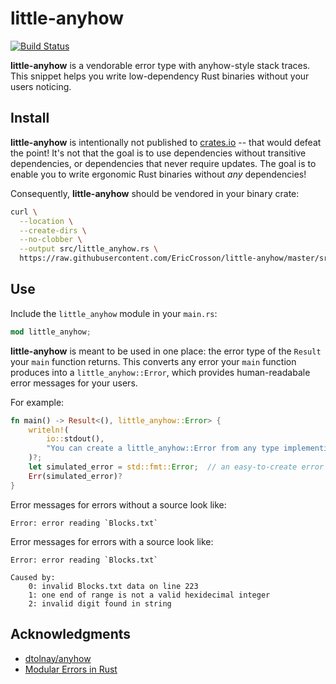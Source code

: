 # little-anyhow

[![Build Status]](https://github.com/EricCrosson/little-anyhow/actions/workflows/release.yml)

[build status]: https://github.com/EricCrosson/little-anyhow/actions/workflows/release.yml/badge.svg?event=push

**little-anyhow** is a vendorable error type with anyhow-style stack traces.
This snippet helps you write low-dependency Rust binaries without your users noticing.

## Install

**little-anyhow** is intentionally not published to [crates.io] -- that would defeat the point!
It's not that the goal is to use dependencies without transitive dependencies, or dependencies that never require updates.
The goal is to enable you to write ergonomic Rust binaries without _any_ dependencies!

Consequently, **little-anyhow** should be vendored in your binary crate:

```sh
curl \
  --location \
  --create-dirs \
  --no-clobber \
  --output src/little_anyhow.rs \
  https://raw.githubusercontent.com/EricCrosson/little-anyhow/master/src/lib.rs
```

[crates.io]: https://crates.io

## Use

Include the `little_anyhow` module in your `main.rs`:

```rust
mod little_anyhow;
```

**little-anyhow** is meant to be used in one place: the error type of the `Result` your `main` function returns.
This converts any error your `main` function produces into a `little_anyhow::Error`, which provides human-readabale error messages for your users.

For example:

```rust
fn main() -> Result<(), little_anyhow::Error> {
    writeln!(
        io::stdout(),
        "You can create a little_anyhow::Error from any type implementing `std::error::Error`"
    )?;
    let simulated_error = std::fmt::Error;  // an easy-to-create error type
    Err(simulated_error)?
}
```

Error messages for errors without a source look like:

```
Error: error reading `Blocks.txt`
```

Error messages for errors with a source look like:

```
Error: error reading `Blocks.txt`

Caused by:
    0: invalid Blocks.txt data on line 223
    1: one end of range is not a valid hexidecimal integer
    2: invalid digit found in string
```

## Acknowledgments

- [dtolnay/anyhow](https://github.com/dtolnay/anyhow)
- [Modular Errors in Rust](https://sabrinajewson.org/blog/errors)
